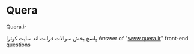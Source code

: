 ﻿# Quera
Quera.ir

 پاسخ بخش سوالات فرانت اند سایت کوئرا
Answer of "www.quera.ir" front-end questions
